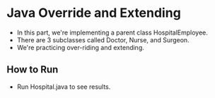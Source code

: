 # Java Override and Extending

- In this part, we're implementing a parent class HospitalEmployee.
- There are 3 subclasses called Doctor, Nurse, and Surgeon.
- We're practicing over-riding and extending.

## How to Run
- Run Hospital.java to see results. 
